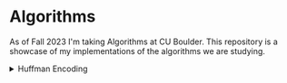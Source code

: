 # Algorithms
As of Fall 2023 I'm taking Algorithms at CU Boulder. This repository is a showcase of my implementations of the algorithms we are studying.
<details>
<summary>Huffman Encoding</summary>
![](huffman-encoding/huffman.gif)

<details>
<summary><b><u><font size="+1">A sample of the source code:</font></u></b></summary>
``` scala
  def huffman_tree(s: String): Frq = {
    val pq = new PriorityQueue[Frq]()(OrderFrq)

    val chars_freq_assoc = s.toSet                        // Get distinct characters.
      .map(c => {                                         // Transform the set of chars
        (c, s.count(_ == c).toDouble / s.length.toDouble) // into a set of tuples, e.g. ("a", 0.06)
      })

    // Enqueue each member of the char_freq_assoc into the priority queue as Tree's.
    // e.g. pq: {(0.06, a), (0.12, h), ...}
    for (x <- chars_freq_assoc) {
      pq.enqueue(Frq(x._2, (Some(Chr(x._1)), None)))
    }

    while (pq.size > 1) {
      val a:Frq = pq.dequeue
      val b:Frq = pq.dequeue
      // merge a and b into a subtree with frq of a + b, and enqueue it.
      pq.enqueue(Frq(a.f + b.f, (Some(a), Some(b))))
    }

    return pq.dequeue
  }
```
</details>
</details>
